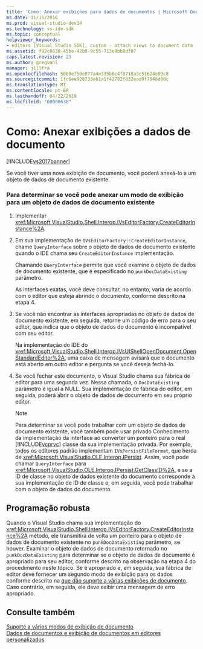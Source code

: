 ```yaml
---
title: 'Como: Anexar exibições para dados de documentos | Microsoft Docs'
ms.date: 11/15/2016
ms.prod: visual-studio-dev14
ms.technology: vs-ide-sdk
ms.topic: conceptual
helpviewer_keywords:
- editors [Visual Studio SDK], custom - attach views to document data
ms.assetid: f92c0838-45be-42b8-9c55-713e9bb8df07
caps.latest.revision: 23
ms.author: gregvanl
manager: jillfra
ms.openlocfilehash: 50b9ef50e077a4e335b0c4f0718a3c51624e09c8
ms.sourcegitcommit: 1fc6ee928733e61a1f42782f832ead9f7946d00c
ms.translationtype: MT
ms.contentlocale: pt-BR
ms.lasthandoff: 04/22/2019
ms.locfileid: "60080638"
---
```

# <a name="how-to-attach-views-to-document-data"></a>Como: Anexar exibições a dados de documento
[!INCLUDE[vs2017banner](../includes/vs2017banner.md)]

Se você tiver uma nova exibição de documento, você poderá anexá-lo a um objeto de dados de documento existente.  
  
### <a name="to-determine-if-you-can-attach-a-view-to-an-existing-document-data-object"></a>Para determinar se você pode anexar um modo de exibição para um objeto de dados de documento existente  
  
1. Implementar <xref:Microsoft.VisualStudio.Shell.Interop.IVsEditorFactory.CreateEditorInstance%2A>.  
  
2. Em sua implementação de `IVsEditorFactory::CreateEditorInstance`, chame `QueryInterface` sobre o objeto de dados de documento existente quando o IDE chama seu `CreateEditorInstance` implementação.  
  
     Chamando `QueryInterface` permite que você examine o objeto de dados de documento existente, que é especificado no `punkDocDataExisting` parâmetro.  
  
     As interfaces exatas, você deve consultar, no entanto, varia de acordo com o editor que esteja abrindo o documento, conforme descrito na etapa 4.  
  
3. Se você não encontrar as interfaces apropriadas no objeto de dados de documento existente, em seguida, retorne um código de erro para o seu editor, que indica que o objeto de dados do documento é incompatível com seu editor.  
  
     Na implementação do IDE do <xref:Microsoft.VisualStudio.Shell.Interop.IVsUIShellOpenDocument.OpenStandardEditor%2A>, uma caixa de mensagem avisará que o documento está aberto em outro editor e pergunta se você deseja fechá-lo.  
  
4. Se você fechar este documento, o Visual Studio chama sua fábrica de editor para uma segunda vez. Nessa chamada, o `DocDataExisting` parâmetro é igual a NULL. Sua implementação de fábrica do editor, em seguida, poderá abrir o objeto de dados de documento em seu próprio editor.  
  
    > [!NOTE]
    >  Para determinar se você pode trabalhar com um objeto de dados de documento existente, você também pode usar privado Conhecimento da implementação da interface ao converter um ponteiro para o real [!INCLUDE[vcprvc](../includes/vcprvc-md.md)] classe da sua implementação privada. Por exemplo, todos os editores padrão implementam `IVsPersistFileFormat`, que herda de <xref:Microsoft.VisualStudio.OLE.Interop.IPersist>. Assim, você pode chamar `QueryInterface` para <xref:Microsoft.VisualStudio.OLE.Interop.IPersist.GetClassID%2A>, e se a ID de classe no objeto de dados existente do documento corresponde à sua implementação de ID de classe e, em seguida, você pode trabalhar com o objeto de dados do documento.  
  
## <a name="robust-programming"></a>Programação robusta  
 Quando o Visual Studio chama sua implementação do <xref:Microsoft.VisualStudio.Shell.Interop.IVsEditorFactory.CreateEditorInstance%2A> método, ele transmitirá de volta um ponteiro para o objeto de dados de documento existente no `punkDocDataExisting` parâmetro, se houver. Examinar o objeto de dados de documento retornado no `punkDocDataExisting` para determinar se o objeto de dados de documento é apropriado para seu editor, conforme descrito na observação na etapa 4 do procedimento neste tópico. Se é apropriado e, em seguida, sua fábrica de editor deve fornecer um segundo modo de exibição para os dados conforme descrito na [que dão suporte a várias exibições de documento](../extensibility/supporting-multiple-document-views.md). Caso contrário, em seguida, ele deve exibir uma mensagem de erro apropriado.  
  
## <a name="see-also"></a>Consulte também  
 [Suporte a vários modos de exibição de documento](../extensibility/supporting-multiple-document-views.md)   
 [Dados de documentos e exibição de documentos em editores personalizados](../extensibility/document-data-and-document-view-in-custom-editors.md)
